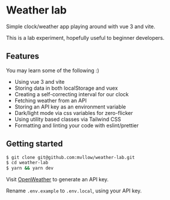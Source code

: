 # Weather lab

Simple clock/weather app playing around with vue 3 and vite.

This is a lab experiment, hopefully useful to beginner developers.

## Features

You may learn some of the following :)

-   Using vue 3 and vite
-   Storing data in both localStorage and vuex
-   Creating a self-correcting interval for our clock
-   Fetching weather from an API
-   Storing an API key as an environment variable
-   Dark/light mode via css variables for zero-flicker
-   Using utility based classes via Tailwind CSS
-   Formatting and linting your code with eslint/prettier

## Getting started

```sh
$ git clone git@github.com:mvllow/weather-lab.git
$ cd weather-lab
$ yarn && yarn dev
```

Visit [OpenWeather](https://home.openweathermap.org/api_keys) to generate an API key.

Rename `.env.example` to `.env.local`, using your API key.
